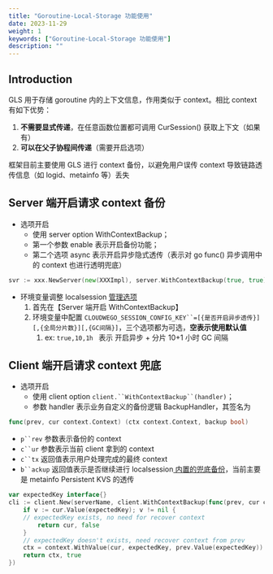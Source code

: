 ```yaml
---
title: "Goroutine-Local-Storage 功能使用"
date: 2023-11-29
weight: 1
keywords: ["Goroutine-Local-Storage 功能使用"]
description: ""
---
```


## Introduction

GLS 用于存储 goroutine 内的上下文信息，作用类似于 context。相比 context 有如下优势：

1. **不需要显式传递**，在任意函数位置都可调用 CurSession() 获取上下文（如果有）
2. **可以在父子****协程****间传递**（需要开启选项）

框架目前主要使用 GLS 进行 context 备份，以避免用户误传 context 导致链路透传信息（如 logid、metainfo 等）丢失

## Server 端开启请求 context 备份

- 选项开启
  - 使用 server option WithContextBackup；
  - 第一个参数 enable 表示开启备份功能；
  - 第二个选项 async 表示开启异步隐式透传（表示对 go func() 异步调用中的 context 也进行透明兜底）

```go
svr := xxx.NewServer(new(XXXImpl), server.WithContextBackup(true, true))

```

- 环境变量调整 localsession [管理选项](https://github.com/cloudwego/localsession/blob/main/manager.go#L24)
  1. 首先在【Server 端开启 WithContextBackup】
  2. 环境变量中配置 `CLOUDWEGO_SESSION_CONFIG_KEY``=[{是否开启异步透传}][,{全局分片数}][,{GC间隔}]`，三个选项都为可选，**空表示使用默认值**
     1. ex: `true,10,1h ` 表示 开启异步 + 分片 10+1 小时 GC 间隔

## Client 端开启请求 context 兜底

- 选项开启
  - 使用 client option `client.``WithContextBackup``(handler)`；
  - 参数 handler 表示业务自定义的备份逻辑 BackupHandler，其签名为

```go
func(prev, cur context.Context) (ctx context.Context, backup bool)

```

- `p``rev` 参数表示备份的 context
- `c``ur` 参数表示当前 client 拿到的 context
- `c``tx` 返回值表示用户处理完成的最终 context
- `b``ackup` 返回值表示是否继续进行 localsession[ 内置的兜底备份](https://github.com/cloudwego/localsession/blob/main/backup/metainfo.go#L54)，当前主要是 metainfo Persistent KVS 的透传

```go
var expectedKey interface{}
cli := client.New(serverName, client.WithContextBackup(func(prev, cur context.Context) (ctx context.Context, backup bool) {
    if v := cur.Value(expectedKey); v != nil {
    // expectedKey exists, no need for recover context
        return cur, false
    }
    // expectedKey doesn't exists, need recover context from prev
    ctx = context.WithValue(cur, expectedKey, prev.Value(expectedKey))
    return ctx, true
})

```
